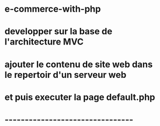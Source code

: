 # e-commerce-with-php
# developper sur la base de l'architecture MVC
# ajouter le contenu de site web dans le repertoir d'un serveur web
# et puis executer la page default.php
# --------------------------------
